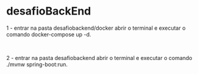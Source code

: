 # desafioBackEnd

1 - entrar na pasta desafiobackend/docker abrir o terminal e executar o comando docker-compose up -d.

<br>

2 - entrar na pasta desafiobackend abrir o terminal e executar o comando ./mvnw spring-boot:run.


